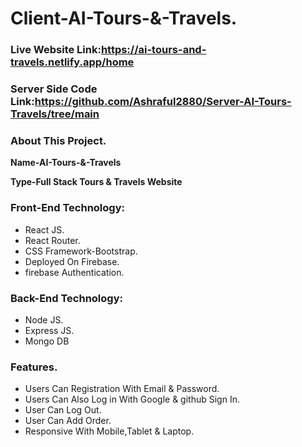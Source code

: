 # Client-AI-Tours-&-Travels.
### Live Website Link:https://ai-tours-and-travels.netlify.app/home
### Server Side Code Link:https://github.com/Ashraful2880/Server-AI-Tours-Travels/tree/main

### About This Project.

**Name-AI-Tours-&-Travels**

**Type-Full Stack Tours & Travels Website**

### Front-End Technology:

* React JS.
* React Router.
* CSS Framework-Bootstrap.
* Deployed On Firebase.
* firebase Authentication.

### Back-End Technology:

* Node JS.
* Express JS.
* Mongo DB

### Features.

* Users Can Registration With Email & Password.
* Users Can Also Log in With Google & github Sign In.
* User Can Log Out.
* User Can Add Order.
* Responsive With Mobile,Tablet & Laptop.


